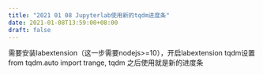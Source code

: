 ```yaml
---
title: "2021 01 08 Jupyterlab使用新的tqdm进度条"
date: 2021-01-08T13:59:00+08:00
draft: false
---
```

需要安装labextension（这一步需要nodejs>=10），开启labextension
tqdm设置from tqdm.auto import trange, tqdm
之后使用就是新的进度条
